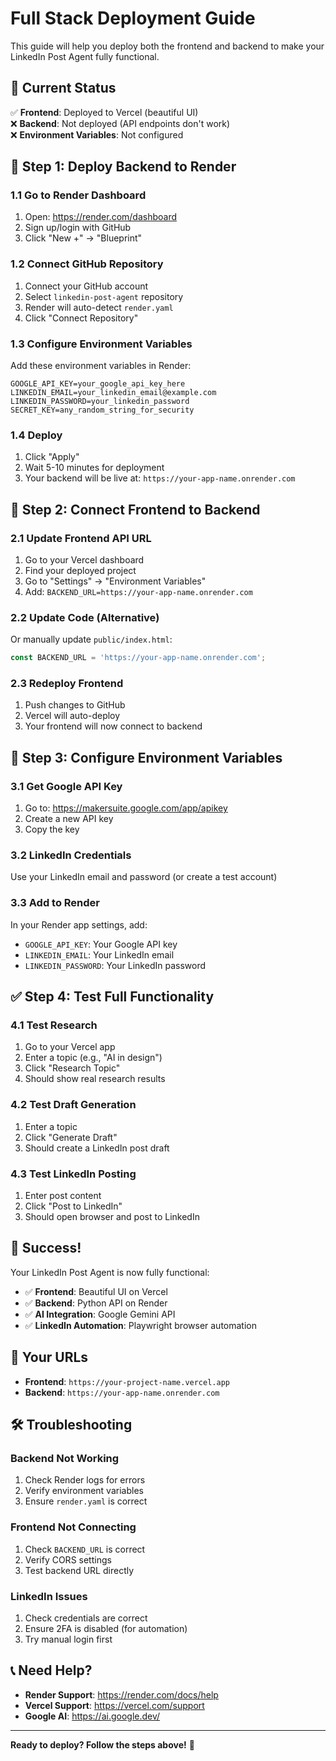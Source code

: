 # Full Stack Deployment Guide

This guide will help you deploy both the frontend and backend to make your LinkedIn Post Agent fully functional.

## 🎯 **Current Status**

✅ **Frontend**: Deployed to Vercel (beautiful UI)  
❌ **Backend**: Not deployed (API endpoints don't work)  
❌ **Environment Variables**: Not configured  

## 🚀 **Step 1: Deploy Backend to Render**

### 1.1 Go to Render Dashboard
1. Open: https://render.com/dashboard
2. Sign up/login with GitHub
3. Click "New +" → "Blueprint"

### 1.2 Connect GitHub Repository
1. Connect your GitHub account
2. Select `linkedin-post-agent` repository
3. Render will auto-detect `render.yaml`
4. Click "Connect Repository"

### 1.3 Configure Environment Variables
Add these environment variables in Render:

```env
GOOGLE_API_KEY=your_google_api_key_here
LINKEDIN_EMAIL=your_linkedin_email@example.com
LINKEDIN_PASSWORD=your_linkedin_password
SECRET_KEY=any_random_string_for_security
```

### 1.4 Deploy
1. Click "Apply"
2. Wait 5-10 minutes for deployment
3. Your backend will be live at: `https://your-app-name.onrender.com`

## 🔗 **Step 2: Connect Frontend to Backend**

### 2.1 Update Frontend API URL
1. Go to your Vercel dashboard
2. Find your deployed project
3. Go to "Settings" → "Environment Variables"
4. Add: `BACKEND_URL=https://your-app-name.onrender.com`

### 2.2 Update Code (Alternative)
Or manually update `public/index.html`:
```javascript
const BACKEND_URL = 'https://your-app-name.onrender.com';
```

### 2.3 Redeploy Frontend
1. Push changes to GitHub
2. Vercel will auto-deploy
3. Your frontend will now connect to backend

## 🔧 **Step 3: Configure Environment Variables**

### 3.1 Get Google API Key
1. Go to: https://makersuite.google.com/app/apikey
2. Create a new API key
3. Copy the key

### 3.2 LinkedIn Credentials
Use your LinkedIn email and password (or create a test account)

### 3.3 Add to Render
In your Render app settings, add:
- `GOOGLE_API_KEY`: Your Google API key
- `LINKEDIN_EMAIL`: Your LinkedIn email
- `LINKEDIN_PASSWORD`: Your LinkedIn password

## ✅ **Step 4: Test Full Functionality**

### 4.1 Test Research
1. Go to your Vercel app
2. Enter a topic (e.g., "AI in design")
3. Click "Research Topic"
4. Should show real research results

### 4.2 Test Draft Generation
1. Enter a topic
2. Click "Generate Draft"
3. Should create a LinkedIn post draft

### 4.3 Test LinkedIn Posting
1. Enter post content
2. Click "Post to LinkedIn"
3. Should open browser and post to LinkedIn

## 🎉 **Success!**

Your LinkedIn Post Agent is now fully functional:
- ✅ **Frontend**: Beautiful UI on Vercel
- ✅ **Backend**: Python API on Render
- ✅ **AI Integration**: Google Gemini API
- ✅ **LinkedIn Automation**: Playwright browser automation

## 🔗 **Your URLs**

- **Frontend**: `https://your-project-name.vercel.app`
- **Backend**: `https://your-app-name.onrender.com`

## 🛠️ **Troubleshooting**

### Backend Not Working
1. Check Render logs for errors
2. Verify environment variables
3. Ensure `render.yaml` is correct

### Frontend Not Connecting
1. Check `BACKEND_URL` is correct
2. Verify CORS settings
3. Test backend URL directly

### LinkedIn Issues
1. Check credentials are correct
2. Ensure 2FA is disabled (for automation)
3. Try manual login first

## 📞 **Need Help?**

- **Render Support**: https://render.com/docs/help
- **Vercel Support**: https://vercel.com/support
- **Google AI**: https://ai.google.dev/

---

**Ready to deploy? Follow the steps above!** 🚀 